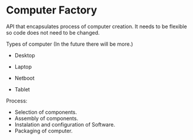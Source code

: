 # Computer Factory
API that encapsulates process of computer creation. It needs to be flexible so code does not need to be changed.

Types of computer (In the future there will be more.)

* Desktop

* Laptop

* Netboot

* Tablet


Process:

* Selection of components.
* Assembly of components.
* Instalation and configuration of Software.
* Packaging of computer.



